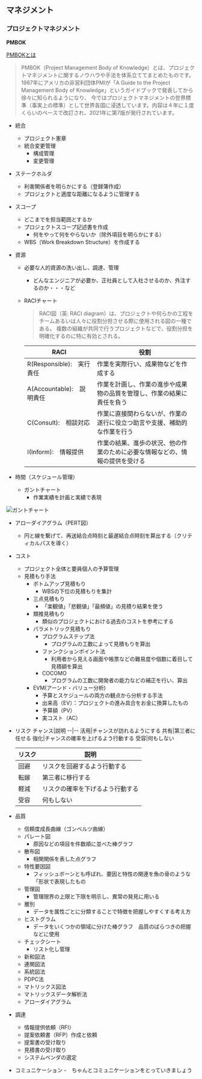 ## マネジメント

### プロジェクトマネジメント

**PMBOK**

[PMBOKとは](https://products.sint.co.jp/obpm/blog/serial-umeda01)

>PMBOK（Project Management Body of Knowledge）とは、プロジェクトマネジメントに関するノウハウや手法を体系立ててまとめたものです。
1987年にアメリカの非営利団体PMIが「A Guide to the Project Management Body of Knowledge」というガイドブックで発表してから徐々に知られるようになり、
今ではプロジェクトマネジメントの世界標準（事実上の標準）として世界各国に浸透しています。内容は４年に１度くらいのペースで改訂され、2021年に第7版が発行されています。

- 統合
  - プロジェクト憲章
  - 統合変更管理
    - 構成管理
    - 変更管理 
- ステークホルダ
  - 利害関係者を明らかにする（登録簿作成）
  - プロジェクトと適度な距離になるように管理する
- スコープ
  - どこまでを担当範囲とするか
  - プロジェクトスコープ記述書を作成
    - 何をやって何をやらないか（除外項目を明らかにする）
  - WBS（Work Breakdown Structure）を作成する
- 資源
  - 必要な人的資源の洗い出し、調達、管理
    - どんなエンジニアが必要か、正社員として入社させるのか、外注するのか・・・など
  
  - RACIチャート
    > RACI図（英: RACI diagram）は、プロジェクトや何らかの工程をチームあるいは人々に役割分担させる際に使用される図の一種である。
    > 複数の組織が共同で行うプロジェクトなどで、役割分担を明確化するのに特に有効とされる。
    
    RACI|役割
    --|--
    R(Responsible):　実行責任|作業を実際行い、成果物などを作成する
    A(Accountable):　説明責任　|作業を計画し、作業の進歩や成果物の品質を管理し、作業の結果に責任を負う
    C(Consult):　相談対応|作業に直接関わらないが、作業の遂行に役立つ助言や支援、補助的な作業を行う
    I(Inform):　情報提供|作業の結果、進歩の状況、他の作業のために必要な情報などの、情報の提供を受ける
  
- 時間（スケジュール管理）
  - ガントチャート
    - 作業実績を計画と実績で表現

![ガントチャート](/documents/ガントチャート.jpeg)
  
  - アローダイアグラム（PERT図）
    - 円と線を繋げて、再送結合点時刻と最遅結合点時刻を算出する（クリティカルパスを導く）
- コスト
  - プロジェクト全体と要員個人の予算管理
  - 見積もり手法
    - ボトムアップ見積もり
      - WBSの下位の見積もりを集計
    - 三点見積もり
      - 「楽観値」「悲観値」「最頻値」の見積り結果を使う
    - 類推見積もり
      - 類似のプロジェクトにおける過去のコストを参考にする
    - パラメトリック見積もり
      - プログラムステップ法
        - プログラムの工数によって見積もりを算出
      - ファンクションポイント法
        - 利用者から見える画面や帳票などの難易度や個数に着目して見積額を算出
      - COCOMO
        - プログラムの工数に開発者の能力などの補正を行い、算出
    - EVM(アーンド・バリュー分析)
      - 予算とスケジュールの両方の観点から分析する手法
      - 出来高（EV）：プロジェクトの進み具合をお金に換算したもの　
      - 予算額（PV）
      - 実コスト（AC）
- リスク
  チャンス|説明
  --|--
  活用|チャンスが訪れるようにする
  共有|第三者に任せる
  強化|チャンスの確率を上げるよう行動する
  受容|何もしない
  
  リスク|説明
  --|--
  回避|リスクを回避するよう行動する
  転嫁|第三者に移行する
  軽減|リスクの確率を下げるよう行動する
  受容|何もしない
  
- 品質
  - 信頼度成長曲線（ゴンベルツ曲線）
  - パレート図
    - 原因などの項目を件数順に並べた棒グラフ
  - 散布図
    - 相関関係を表した点グラフ
  - 特性要因図
    - フィッシュボーンとも呼ばれ、要因と特性の関連を魚の骨のような「形状で表現したもの
  - 管理図
    - 管理限界の上限と下限を明示し、異常の発見に用いる
  - 層別
    - データを属性ごとに分類することで特徴を把握しやすくする考え方
  - ヒストグラム
    - データをいくつかの領域に分けた棒グラフ　品質のばらつきの把握などに使用
  - チェックシート
    - リスト化し管理
  - 新和図法
  - 連関図法
  - 系統図法
  - PDPC法
  - マトリックス図法
  - マトリックスデータ解析法
  - アローダイアグラム
- 調達
  - 情報提供依頼（RFI）
  - 提案依頼書（RFP）作成と依頼
  - 提案書の受け取り
  - 見積書の受け取り
  - システムベンダの選定
- コミュニケーション
  -　ちゃんとコミュニケーションをとっていきましょう
